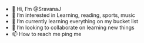 - 👋 Hi, I’m @SravanaJ
- 👀 I’m interested in Learning, reading, sports, music
- 🌱 I’m currently learning everything on my bucket list
- 💞️ I’m looking to collaborate on learning new things
- 📫 How to reach me ping me

<!---
SravanaJ/SravanaJ is a ✨ special ✨ repository because its `README.md` (this file) appears on your GitHub profile.
You can click the Preview link to take a look at your changes.
--->
